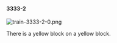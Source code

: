 #### 3333-2
![train-3333-2-0.png](https://github.com/lil-lab/nlvr/raw/master/nlvr/train/images/49/train-3333-2-0.png "train-3333-2-0.png")

There is a yellow block on a yellow block.
